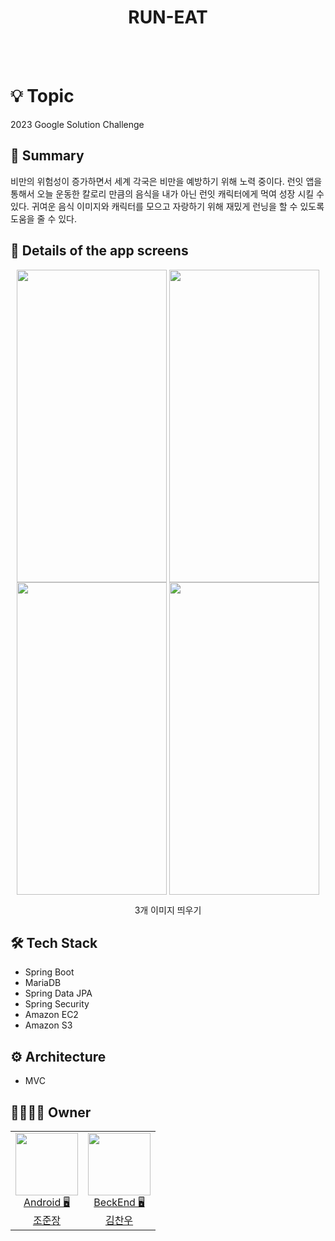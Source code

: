 <h1 align="center">RUN-EAT</h1>
<br/><br/>

# 💡 Topic
2023 Google Solution Challenge


## 📝 Summary
비만의 위험성이 증가하면서 세계 각국은 비만을 예방하기 위해 노력 중이다. 런잇 앱을 통해서 오늘 운동한 칼로리 만큼의 음식을 
내가 아닌 런잇 캐릭터에게 먹여 성장 시킬 수 있다. 귀여운 음식 이미지와 캐릭터를 모으고 자랑하기 위해 재밌게 런닝을 할 수 있도록 도움을 줄 수 있다.



## 📖 Details of the app screens

<p align="center">
  <img src="https://user-images.githubusercontent.com/96942183/224625473-afda661e-7724-444a-aad1-16152708c6c2.png" align="center" width="240" height="500"/>
  <img src="https://user-images.githubusercontent.com/96942183/224626798-9988ed54-caf6-4f69-a644-59096cfc2e3f.png" align="center" width="240" height="500"/>
  <img src="https://user-images.githubusercontent.com/96942183/224627052-1c69aa39-1733-4c5f-886e-e297baf6339c.png" align="center" width="240" height="500"/>
  <img src="https://user-images.githubusercontent.com/96942183/224627254-e7713ecf-d695-436d-9b7f-224852f8cc2d.png" align="center" width="240" height="500"/>
  <figcaption align="center">3개 이미지 띄우기</figcaption>
</p>



## 🛠️ ****Tech Stack****

- Spring Boot
- MariaDB
- Spring Data JPA
- Spring Security
- Amazon EC2
- Amazon S3


## ⚙️ Architecture

- MVC


## 👨‍👩‍👧‍👦 Owner

<table>

  <td align=center>
  <a href="https://github.com/junjange">
  <img src="https://avatars.githubusercontent.com/u/69571848?v=4" width="100px"  />
  <br/>
  Android 🖥
  <br/>
  조준장
  </a>
  </td>
 
  <td align=center>
  <a href="https://github.com/chanu2">
  <img src="https://avatars.githubusercontent.com/u/96942183?v=4" width="100px"  />
  <br/>
  BeckEnd 🖥
  <br/>
  김찬우
  </a>
  </td>

  
</tr>
 
  
</table>




